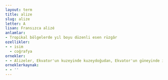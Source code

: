 ```yaml
---
layout: term
title: alize
slug: alize
letter: A
lisan: Fransızca alizé
anlamlar:
- Tropikal bölgelerde yıl boyu düzenli esen rüzgâr
ozellikler:
- - isim
  - coğrafya
ornekler:
- - Alizeler, Ekvator'un kuzeyinde kuzeydoğudan, Ekvator'un güneyinde ise güneydoğudan eserler.
orneklerkaynak:
- - ''
---
```


